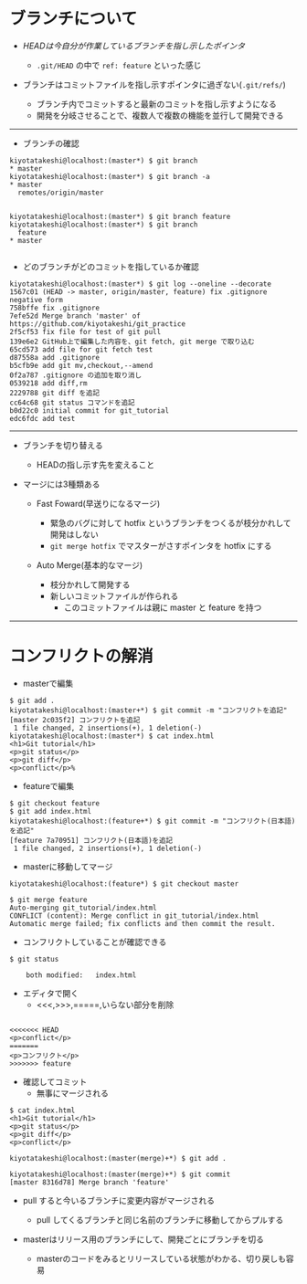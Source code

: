 # ブランチについて

- *HEADは今自分が作業しているブランチを指し示したポインタ*
    - `.git/HEAD` の中で `ref: feature` といった感じ

- ブランチはコミットファイルを指し示すポインタに過ぎない(`.git/refs/`)
    - ブランチ内でコミットすると最新のコミットを指し示すようになる
    - 開発を分岐させることで、複数人で複数の機能を並行して開発できる

---

- ブランチの確認

```
kiyotatakeshi@localhost:(master*) $ git branch
* master
kiyotatakeshi@localhost:(master*) $ git branch -a
* master
  remotes/origin/master


kiyotatakeshi@localhost:(master*) $ git branch feature
kiyotatakeshi@localhost:(master*) $ git branch
  feature
* master


```

- どのブランチがどのコミットを指しているか確認

```
kiyotatakeshi@localhost:(master*) $ git log --oneline --decorate
1567c01 (HEAD -> master, origin/master, feature) fix .gitignore negative form
758bffe fix .gitignore
7efe52d Merge branch 'master' of https://github.com/kiyotakeshi/git_practice
2f5cf53 fix file for test of git pull
139e6e2 GitHub上で編集した内容を、git fetch, git merge で取り込む
65cd573 add file for git fetch test
d87558a add .gitignore
b5cfb9e add git mv,checkout,--amend
0f2a787 .gitignore の追加を取り消し
0539218 add diff,rm
2229788 git diff を追記
cc64c68 git status コマンドを追記
b0d22c0 initial commit for git_tutorial
edc6fdc add test

```

---
- ブランチを切り替える
    - HEADの指し示す先を変えること

- マージには3種類ある
    - Fast Foward(早送りになるマージ)
        - 緊急のバグに対して hotfix というブランチをつくるが枝分かれして開発はしない
        - `git merge hotfix` でマスターがさすポインタを hotfix にする

    - Auto Merge(基本的なマージ)
        - 枝分かれして開発する
        - 新しいコミットファイルが作られる
            - このコミットファイルは親に master と feature を持つ

---
# コンフリクトの解消

- masterで編集

```
$ git add .
kiyotatakeshi@localhost:(master+*) $ git commit -m "コンフリクトを追記"
[master 2c035f2] コンフリクトを追記
 1 file changed, 2 insertions(+), 1 deletion(-)
kiyotatakeshi@localhost:(master*) $ cat index.html
<h1>Git tutorial</h1>
<p>git status</p>
<p>git diff</p>
<p>conflict</p>%

```

- featureで編集

```
$ git checkout feature
$ git add index.html
kiyotatakeshi@localhost:(feature+*) $ git commit -m "コンフリクト(日本語)を追記"
[feature 7a70951] コンフリクト(日本語)を追記
 1 file changed, 2 insertions(+), 1 deletion(-)

```

- masterに移動してマージ
```
kiyotatakeshi@localhost:(feature*) $ git checkout master

$ git merge feature
Auto-merging git_tutorial/index.html
CONFLICT (content): Merge conflict in git_tutorial/index.html
Automatic merge failed; fix conflicts and then commit the result.

```

- コンフリクトしていることが確認できる

```
$ git status

	both modified:   index.html

```

- エディタで開く
    - <<<,>>>,=====,いらない部分を削除

```

<<<<<<< HEAD
<p>conflict</p>
=======
<p>コンフリクト</p>
>>>>>>> feature

```

- 確認してコミット
    - 無事にマージされる

```
$ cat index.html
<h1>Git tutorial</h1>
<p>git status</p>
<p>git diff</p>
<p>conflict</p>

kiyotatakeshi@localhost:(master(merge)+*) $ git add .

kiyotatakeshi@localhost:(master(merge)+*) $ git commit
[master 8316d78] Merge branch 'feature'

```

- pull すると今いるブランチに変更内容がマージされる
    - pull してくるブランチと同じ名前のブランチに移動してからプルする

- masterはリリース用のブランチにして、開発ごとにブランチを切る
    - masterのコードをみるとリリースしている状態がわかる、切り戻しも容易